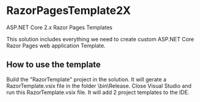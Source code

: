 # RazorPagesTemplate2X
ASP.NET Core 2.x Razor Pages Templates

This solution includes everything we need to create custom ASP.NET Core Razor Pages web application Template. 

## How to use the template 

Build the "RazorTemplate" project in the solution. It will gerate a RazorTemplate.vsix file in the folder \bin\Release. Close Visual Studio and run this RazorTemplate.vsix file. It will add 2 project templates to the IDE.

